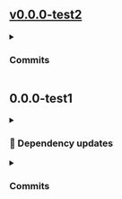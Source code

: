 ## [v0.0.0-test2](https://github.com/andrzejressel/pulumi-gestalt/compare/v0.0.0-test1...vv0.0.0-test2)
<details>
<summary><h3>Commits</h3></summary>

- Update version to 0.0.0-test2 [2c5a47e](https://github.com/andrzejressel/pulumi-gestalt/commit/2c5a47e1913f99b283e07d3dcd7990f7d7af510a)
- Restore version to 0.0.0-DEV [c8cc9b3](https://github.com/andrzejressel/pulumi-gestalt/commit/c8cc9b3f54d6c01c0d69164052572b22c5c1926d)
</details>

## 0.0.0-test1
<details>
<summary><h3>🤖 Dependency updates</h3></summary>

- fix(deps): update module github.com/pulumi/pulumi/sdk/v3 to v3.153.1 (#851) [0a9a39c](https://github.com/andrzejressel/pulumi-gestalt/commit/0a9a39c4fc3d087f1d7c63febd55331256404218)
- chore(deps): update actions/cache digest to d4323d4 (#850) [2ccd748](https://github.com/andrzejressel/pulumi-gestalt/commit/2ccd748eff92f7237a9e0a619e72b4279f957820)
- fix(deps): update module github.com/pulumi/pulumi/sdk/v3 to v3.153.0 (#849) [11797ff](https://github.com/andrzejressel/pulumi-gestalt/commit/11797ffba61f11fafdfa92ee3ed81caffa419584)
- chore(deps): update codecov/codecov-action digest to 0565863 (#848) [4e84c16](https://github.com/andrzejressel/pulumi-gestalt/commit/4e84c1690e60658683b299b8b64ac74b44500439)
- chore(deps): update rust crate convert_case to 0.8.0 (#846) [ac5ccba](https://github.com/andrzejressel/pulumi-gestalt/commit/ac5ccbad68d3eb6ce5e35d133b2b8702788782ec)
</details>

<details>
<summary><h3>Commits</h3></summary>

- Release v0.0.0-test18 [972c45d](https://github.com/andrzejressel/pulumi-gestalt/commit/972c45d28605dc78d3a4946c8b21d030d1785213)
- Update changelog for version 0.0.0-test18 [15a34ef](https://github.com/andrzejressel/pulumi-gestalt/commit/15a34efa331e4a879f900dc6004e5dafe7cd923a)
- Update version to 0.0.0-test18 [155e666](https://github.com/andrzejressel/pulumi-gestalt/commit/155e6666fb1b3f02a0ef04359b7dd3a017b80972)
- Readthedocs [624c62d](https://github.com/andrzejressel/pulumi-gestalt/commit/624c62dac9aaac2ee41a0fa709f23d212ffdef7f)
- Merge branch 'main' into readthedocs [fdc31ab](https://github.com/andrzejressel/pulumi-gestalt/commit/fdc31ab29146d8883844f4ed536dc02d07e2fee7)
- Readthedocs [a7b7b13](https://github.com/andrzejressel/pulumi-gestalt/commit/a7b7b13024a65d31a8654506d9162ffabb69534e)
- Remove empty unreleased section from changelog (#864) [f79c326](https://github.com/andrzejressel/pulumi-gestalt/commit/f79c3265100fa3efb3e3312382ca274cd10eff1c)
- Test [6fbe6bd](https://github.com/andrzejressel/pulumi-gestalt/commit/6fbe6bdb640721008998768d29048f3fa3014a5c)
- Changelog dry run (#859) [e6842a7](https://github.com/andrzejressel/pulumi-gestalt/commit/e6842a76c0e2a3aed941072004121f43830ff533)
- Merge branch 'main' into readthedocs [0610024](https://github.com/andrzejressel/pulumi-gestalt/commit/0610024f05f1f5be2365e77433bc483fabd55e11)
- Generate changelog for docs (#861) [d0c0550](https://github.com/andrzejressel/pulumi-gestalt/commit/d0c055067850c36daeb654d7213bc8514846e4a6)
- Readthedocs [986dcb5](https://github.com/andrzejressel/pulumi-gestalt/commit/986dcb5851bc2b42eacb9e9775120fb67b1034a9)
- Remove rustdoc mkdocs workaround (#863) [bb032fb](https://github.com/andrzejressel/pulumi-gestalt/commit/bb032fba816b507e1fbb9bd4a49f10007e4f6b32)
- Readthedocs [a92c5fa](https://github.com/andrzejressel/pulumi-gestalt/commit/a92c5fa2a3016ccf57d5bb9f7f29c5564559da6d)
- Use yamls from unreleased directory (#860) [e72eb35](https://github.com/andrzejressel/pulumi-gestalt/commit/e72eb351bd5d1ed58ec5344956f46a9731cdf405)
- Readthedocs [a44036f](https://github.com/andrzejressel/pulumi-gestalt/commit/a44036feca16bf4312d587f5a270548bb82e67d6)
- Remove v from version in changelog (#857) [b362b3f](https://github.com/andrzejressel/pulumi-gestalt/commit/b362b3f49cfadae71cbaa83a4d57b9261d7c98d2)
- Readthedocs [8c07dbb](https://github.com/andrzejressel/pulumi-gestalt/commit/8c07dbb9ef18c23f1bcfab05a91b5c514d370417)
- Changelog generator (#847) [329d8f9](https://github.com/andrzejressel/pulumi-gestalt/commit/329d8f9a2e30b699fdf4024285f1f3bbd32ecf49)
- Readthedocs [9c32b40](https://github.com/andrzejressel/pulumi-gestalt/commit/9c32b401d78618adc95fa8a2c5e92aac18b2da7b)
- fix(deps): update module github.com/pulumi/pulumi/sdk/v3 to v3.153.1 (#851) [0a9a39c](https://github.com/andrzejressel/pulumi-gestalt/commit/0a9a39c4fc3d087f1d7c63febd55331256404218)
- Readthedocs [bcfa068](https://github.com/andrzejressel/pulumi-gestalt/commit/bcfa0686c46762978b46260be4858a25ad8ee495)
- chore(deps): update actions/cache digest to d4323d4 (#850) [2ccd748](https://github.com/andrzejressel/pulumi-gestalt/commit/2ccd748eff92f7237a9e0a619e72b4279f957820)
- Readthedocs [f06f2b3](https://github.com/andrzejressel/pulumi-gestalt/commit/f06f2b3968f104710e29db0f360cd4638f74e5cf)
- fix(deps): update module github.com/pulumi/pulumi/sdk/v3 to v3.153.0 (#849) [11797ff](https://github.com/andrzejressel/pulumi-gestalt/commit/11797ffba61f11fafdfa92ee3ed81caffa419584)
- Readthedocs [dc87750](https://github.com/andrzejressel/pulumi-gestalt/commit/dc87750e2078da2d97d784e3031b99716b7ea071)
- chore(deps): update codecov/codecov-action digest to 0565863 (#848) [4e84c16](https://github.com/andrzejressel/pulumi-gestalt/commit/4e84c1690e60658683b299b8b64ac74b44500439)
- Readthedocs [414dc53](https://github.com/andrzejressel/pulumi-gestalt/commit/414dc53fee20e24e0dac3a7ff9b91ebb44553036)
- chore(deps): update rust crate convert_case to 0.8.0 (#846) [ac5ccba](https://github.com/andrzejressel/pulumi-gestalt/commit/ac5ccbad68d3eb6ce5e35d133b2b8702788782ec)
- Readthedocs [4ae2911](https://github.com/andrzejressel/pulumi-gestalt/commit/4ae2911a1e63b0076f88181be42b623a990a58cb)
</details>

